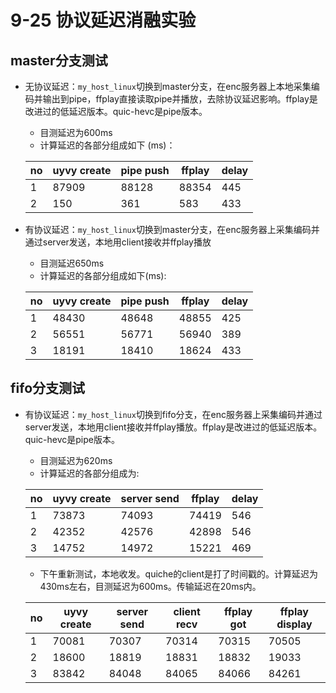# 9-25 协议延迟消融实验

## master分支测试

- 无协议延迟：`my_host_linux`切换到master分支，在enc服务器上本地采集编码并输出到pipe，ffplay直接读取pipe并播放，去除协议延迟影响。ffplay是改进过的低延迟版本。quic-hevc是pipe版本。

  - 目测延迟为600ms
  - 计算延迟的各部分组成如下 (ms)：

  | no   | uyvy create | pipe push | ffplay | delay |
  | ---- | ----------- | --------- | ------ | ----- |
  | 1    | 87909       | 88128     | 88354  | 445   |
  | 2    | 150         | 361       | 583    | 433   |

- 有协议延迟：`my_host_linux`切换到master分支，在enc服务器上采集编码并通过server发送，本地用client接收并ffplay播放

  - 目测延迟650ms
  - 计算延迟的各部分组成如下(ms):

  | no   | uyvy create | pipe push | ffplay | delay |
  | ---- | ----------- | --------- | ------ | ----- |
  | 1    | 48430       | 48648     | 48855  | 425   |
  | 2    | 56551       | 56771     | 56940  | 389   |
  | 3    | 18191       | 18410     | 18624  | 433   |

## fifo分支测试

- 有协议延迟：`my_host_linux`切换到fifo分支，在enc服务器上采集编码并通过server发送，本地用client接收并ffplay播放。ffplay是改进过的低延迟版本。quic-hevc是pipe版本。

  - 目测延迟为620ms
  - 计算延迟的各部分组成为:

  | no   | uyvy create | server send | ffplay | delay |
  | ---- | ----------- | ----------- | ------ | ----- |
  | 1    | 73873       | 74093       | 74419  | 546   |
  | 2    | 42352       | 42576       | 42898  | 546   |
  | 3    | 14752       | 14972       | 15221  | 469   |
  
  - 下午重新测试，本地收发。quiche的client是打了时间戳的。计算延迟为430ms左右，目测延迟为600ms。传输延迟在20ms内。
  
  | no   | uyvy create | server send | client recv | ffplay got | ffplay display |
  | ---- | ----------- | ----------- | ----------- | ---------- | -------------- |
  | 1    | 70081       | 70307       | 70314       | 70315      | 70505          |
  | 2    | 18600       | 18819       | 18831       | 18832      | 19033          |
  | 3    | 83842       | 84048       | 84065       | 84066      | 84261          |
  
  